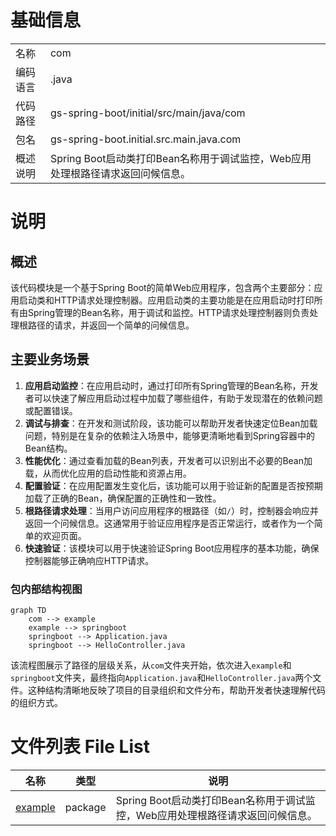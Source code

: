 # 基础信息

|      |      |
|------|------|
| 名称 | com |
| 编码语言 | .java |
| 代码路径 | gs-spring-boot/initial/src/main/java/com |
| 包名 | gs-spring-boot.initial.src.main.java.com |
| 概述说明 | Spring Boot启动类打印Bean名称用于调试监控，Web应用处理根路径请求返回问候信息。 |

# 说明

## 概述

该代码模块是一个基于Spring Boot的简单Web应用程序，包含两个主要部分：应用启动类和HTTP请求处理控制器。应用启动类的主要功能是在应用启动时打印所有由Spring管理的Bean名称，用于调试和监控。HTTP请求处理控制器则负责处理根路径的请求，并返回一个简单的问候信息。

## 主要业务场景

1. **应用启动监控**：在应用启动时，通过打印所有Spring管理的Bean名称，开发者可以快速了解应用启动过程中加载了哪些组件，有助于发现潜在的依赖问题或配置错误。
2. **调试与排查**：在开发和测试阶段，该功能可以帮助开发者快速定位Bean加载问题，特别是在复杂的依赖注入场景中，能够更清晰地看到Spring容器中的Bean结构。
3. **性能优化**：通过查看加载的Bean列表，开发者可以识别出不必要的Bean加载，从而优化应用的启动性能和资源占用。
4. **配置验证**：在应用配置发生变化后，该功能可以用于验证新的配置是否按预期加载了正确的Bean，确保配置的正确性和一致性。
5. **根路径请求处理**：当用户访问应用程序的根路径（如`/`）时，控制器会响应并返回一个问候信息。这通常用于验证应用程序是否正常运行，或者作为一个简单的欢迎页面。
6. **快速验证**：该模块可以用于快速验证Spring Boot应用程序的基本功能，确保控制器能够正确响应HTTP请求。


### 包内部结构视图

```mermaid
graph TD
    com --> example
    example --> springboot
    springboot --> Application.java
    springboot --> HelloController.java
```

该流程图展示了路径的层级关系，从`com`文件夹开始，依次进入`example`和`springboot`文件夹，最终指向`Application.java`和`HelloController.java`两个文件。这种结构清晰地反映了项目的目录组织和文件分布，帮助开发者快速理解代码的组织方式。

# 文件列表 File List

| 名称   | 类型  | 说明 |
|-------|------|-------------|
| [example](example/_module.md) | package | Spring Boot启动类打印Bean名称用于调试监控，Web应用处理根路径请求返回问候信息。 |


